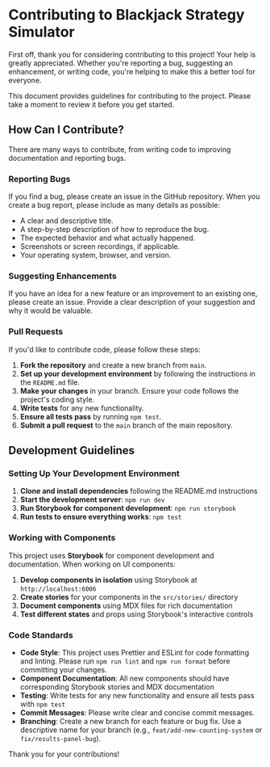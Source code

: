 # Contributing to Blackjack Strategy Simulator

First off, thank you for considering contributing to this project! Your help is greatly appreciated. Whether you're reporting a bug, suggesting an enhancement, or writing code, you're helping to make this a better tool for everyone.

This document provides guidelines for contributing to the project. Please take a moment to review it before you get started.

## How Can I Contribute?

There are many ways to contribute, from writing code to improving documentation and reporting bugs.

### Reporting Bugs

If you find a bug, please create an issue in the GitHub repository. When you create a bug report, please include as many details as possible:

-   A clear and descriptive title.
-   A step-by-step description of how to reproduce the bug.
-   The expected behavior and what actually happened.
-   Screenshots or screen recordings, if applicable.
-   Your operating system, browser, and version.

### Suggesting Enhancements

If you have an idea for a new feature or an improvement to an existing one, please create an issue. Provide a clear description of your suggestion and why it would be valuable.

### Pull Requests

If you'd like to contribute code, please follow these steps:

1.  **Fork the repository** and create a new branch from `main`.
2.  **Set up your development environment** by following the instructions in the `README.md` file.
3.  **Make your changes** in your branch. Ensure your code follows the project's coding style.
4.  **Write tests** for any new functionality.
5.  **Ensure all tests pass** by running `npm test`.
6.  **Submit a pull request** to the `main` branch of the main repository.

## Development Guidelines

### Setting Up Your Development Environment

1. **Clone and install dependencies** following the README.md instructions
2. **Start the development server**: `npm run dev`
3. **Run Storybook for component development**: `npm run storybook`
4. **Run tests to ensure everything works**: `npm test`

### Working with Components

This project uses **Storybook** for component development and documentation. When working on UI components:

1. **Develop components in isolation** using Storybook at `http://localhost:6006`
2. **Create stories** for your components in the `src/stories/` directory
3. **Document components** using MDX files for rich documentation
4. **Test different states** and props using Storybook's interactive controls

### Code Standards

-   **Code Style**: This project uses Prettier and ESLint for code formatting and linting. Please run `npm run lint` and `npm run format` before committing your changes.
-   **Component Documentation**: All new components should have corresponding Storybook stories and MDX documentation
-   **Testing**: Write tests for any new functionality and ensure all tests pass with `npm test`
-   **Commit Messages**: Please write clear and concise commit messages.
-   **Branching**: Create a new branch for each feature or bug fix. Use a descriptive name for your branch (e.g., `feat/add-new-counting-system` or `fix/results-panel-bug`).

Thank you for your contributions!
